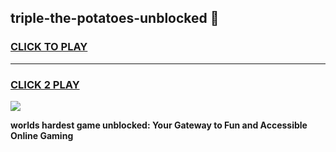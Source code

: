 
## triple-the-potatoes-unblocked 👋
<h3>
<a href="https://premium.freeplayer.one?title=triple-the-potatoes-unblocked&ref=14F">CLICK TO PLAY</a></h3>
<hr>

<h3>
<a href="https://premium.freeplayer.one?title=triple-the-potatoes-unblocked&ref=14F">CLICK 2 PLAY</a>
  
</h3>

<a href="https://premium.freeplayer.one?title=triple-the-potatoes-unblocked&ref=12F/"><img src="https://clearcache.store/games.png"></a>


**worlds hardest game unblocked: Your Gateway to Fun and Accessible Online Gaming**
